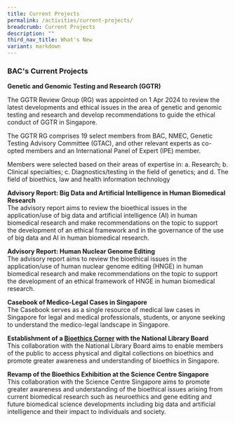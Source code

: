 ```yaml
---
title: Current Projects
permalink: /activities/current-projects/
breadcrumb: Current Projects
description: ""
third_nav_title: What's New
variant: markdown
---
```

### BAC's Current Projects 

**Genetic and Genomic Testing and Research (GGTR)**<br>

The GGTR Review Group (RG) was appointed on 1 Apr 2024 to review the latest developments and ethical issues in the area of genetic and genomic testing and research and develop recommendations to guide the ethical conduct of GGTR in Singapore.

The GGTR RG comprises 19 select members from BAC, NMEC, Genetic Testing Advisory Committee (GTAC), and other  relevant experts as co-opted members and an International Panel of Expert (IPE) member.

Members were selected based on their areas of expertise in:
a. Research;
b. Clinical specialties;
c. Diagnostics/testing in the field of genetics; and
d. The field of bioethics, law and health information technology


**Advisory Report: Big Data and Artificial Intelligence in Human Biomedical Research**<br>
The advisory report aims to review the bioethical issues in the application/use of big data and artificial intelligence (AI) in human biomedical research and make recommendations on the topic to support the development of an ethical framework and in the governance of the use of big data and AI in human biomedical research.

**Advisory Report: Human Nuclear Genome Editing**<br>
The advisory report aims to review the bioethical issues in the application/use of human nuclear genome editing (HNGE) in human biomedical research and make recommendations on the topic to support the development of an ethical framework of HNGE in human biomedical research.

**Casebook of Medico-Legal Cases in Singapore**<br>
The Casebook serves as a single resource of medical law cases in Singapore for legal and medical professionals, students, or anyone seeking to understand the medico-legal landscape in Singapore.

**Establishment of a <a href="https://www.bioethics-singapore.org/bioethicscorner/">Bioethics Corner</a> with the National Library Board**<br>
This collaboration with the National Library Board aims to enable members of the public to access physical and digital collections on bioethics and promote greater awareness and understanding of bioethics in Singapore.

**Revamp of the Bioethics Exhibition at the Science Centre Singapore**<br>
This collaboration with the Science Centre Singapore aims to promote greater awareness and understanding of the bioethical issues arising from current biomedical research such as neuroethics and gene editing and future biomedical science developments including big data and artificial intelligence and their impact to individuals and society.